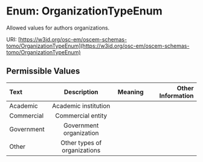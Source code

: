 
# Enum: OrganizationTypeEnum

Allowed values for authors organizations.

URI: [https://w3id.org/osc-em/oscem-schemas-tomo/OrganizationTypeEnum](https://w3id.org/osc-em/oscem-schemas-tomo/OrganizationTypeEnum)


## Permissible Values

| Text | Description | Meaning | Other Information |
| :--- | :---: | :---: | ---: |
| Academic | Academic institution |  |  |
| Commercial | Commercial entity |  |  |
| Government | Government organization |  |  |
| Other | Other types of organizations |  |  |

